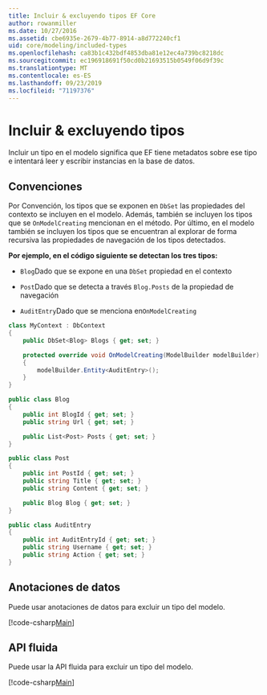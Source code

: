 ```yaml
---
title: Incluir & excluyendo tipos EF Core
author: rowanmiller
ms.date: 10/27/2016
ms.assetid: cbe6935e-2679-4b77-8914-a8d772240cf1
uid: core/modeling/included-types
ms.openlocfilehash: ca83b1c432bdf4853dba81e12ec4a739bc8218dc
ms.sourcegitcommit: ec196918691f50cd0b21693515b0549f06d9f39c
ms.translationtype: MT
ms.contentlocale: es-ES
ms.lasthandoff: 09/23/2019
ms.locfileid: "71197376"
---
```

# <a name="including--excluding-types"></a>Incluir & excluyendo tipos

Incluir un tipo en el modelo significa que EF tiene metadatos sobre ese tipo e intentará leer y escribir instancias en la base de datos.

## <a name="conventions"></a>Convenciones

Por Convención, los tipos que se exponen en `DbSet` las propiedades del contexto se incluyen en el modelo. Además, también se incluyen los tipos que se `OnModelCreating` mencionan en el método. Por último, en el modelo también se incluyen los tipos que se encuentran al explorar de forma recursiva las propiedades de navegación de los tipos detectados.

**Por ejemplo, en el código siguiente se detectan los tres tipos:**

* `Blog`Dado que se expone en una `DbSet` propiedad en el contexto

* `Post`Dado que se detecta a través `Blog.Posts` de la propiedad de navegación

* `AuditEntry`Dado que se menciona en`OnModelCreating`

<!-- [!code-csharp[Main](samples/core/Modeling/Conventions/IncludedTypes.cs?highlight=3,7,16)] -->
``` csharp
class MyContext : DbContext
{
    public DbSet<Blog> Blogs { get; set; }

    protected override void OnModelCreating(ModelBuilder modelBuilder)
    {
        modelBuilder.Entity<AuditEntry>();
    }
}

public class Blog
{
    public int BlogId { get; set; }
    public string Url { get; set; }

    public List<Post> Posts { get; set; }
}

public class Post
{
    public int PostId { get; set; }
    public string Title { get; set; }
    public string Content { get; set; }

    public Blog Blog { get; set; }
}

public class AuditEntry
{
    public int AuditEntryId { get; set; }
    public string Username { get; set; }
    public string Action { get; set; }
}
```

## <a name="data-annotations"></a>Anotaciones de datos

Puede usar anotaciones de datos para excluir un tipo del modelo.

[!code-csharp[Main](../../../samples/core/Modeling/DataAnnotations/IgnoreType.cs?highlight=20)]

## <a name="fluent-api"></a>API fluida

Puede usar la API fluida para excluir un tipo del modelo.

[!code-csharp[Main](../../../samples/core/Modeling/FluentAPI/IgnoreType.cs?highlight=12)]

